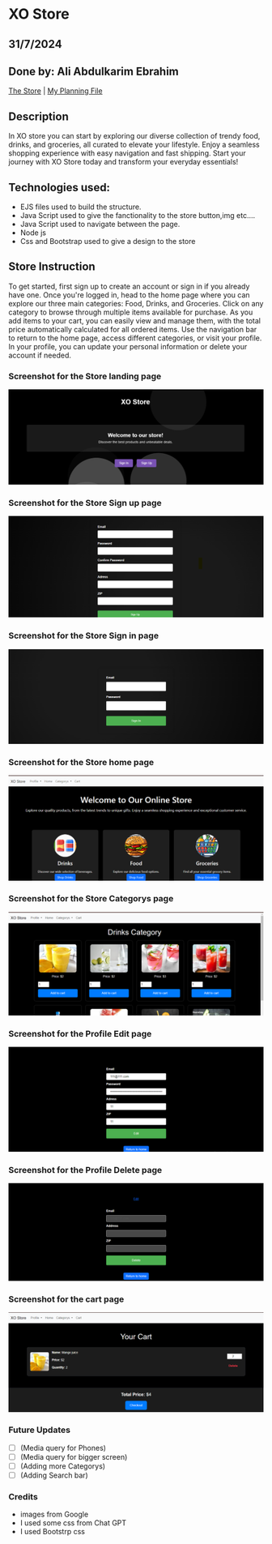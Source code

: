 # XO Store

## 31/7/2024

## Done by: Ali Abdulkarim Ebrahim

[The Store](https://ali-alaalem.github.io/Memory-card-game/) | [My Planning File](https://github.com/Ali-Alaalem/e-commerce-website-project-2/blob/main/plan.md)

## Description

In XO store you can start by exploring our diverse collection of trendy food, drinks, and groceries, all curated to elevate your lifestyle. Enjoy a seamless shopping experience with easy navigation and fast shipping. Start your journey with XO Store today and transform your everyday essentials!

## Technologies used:

- EJS files used to build the structure.
- Java Script used to give the fanctionality to the store button,img etc....
- Java Script used to navigate between the page.
- Node js
- Css and Bootstrap used to give a design to the store

## Store Instruction

To get started, first sign up to create an account or sign in if you already have one. Once you're logged in, head to the home page where you can explore our three main categories: Food, Drinks, and Groceries. Click on any category to browse through multiple items available for purchase. As you add items to your cart, you can easily view and manage them, with the total price automatically calculated for all ordered items. Use the navigation bar to return to the home page, access different categories, or visit your profile. In your profile, you can update your personal information or delete your account if needed.

### Screenshot for the Store landing page

![](/public/Images/Landing%20page.png)

### Screenshot for the Store Sign up page

![](/public/Images/Sign%20up%20page.png)

### Screenshot for the Store Sign in page

![](/public/Images/Sign%20in.png)

### Screenshot for the Store home page

![](/public/Images/Home%20Page.png)

### Screenshot for the Store Categorys page

![](/public/Images/Drinks%20Categorys.png)

### Screenshot for the Profile Edit page

![](/public/Images/Edit%20page.png)

### Screenshot for the Profile Delete page

![](/public/Images/Delete%20page.png)

### Screenshot for the cart page

![](/public/Images/Cart.png)

### Future Updates

- [ ] (Media query for Phones)
- [ ] (Media query for bigger screen)
- [ ] (Adding more Categorys)
- [ ] (Adding Search bar)

### Credits

- images from Google
- I used some css from Chat GPT
- I used Bootstrp css
